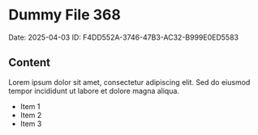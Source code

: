 # Dummy File 368

Date: 2025-04-03
ID: F4DD552A-3746-47B3-AC32-B999E0ED5583

## Content

Lorem ipsum dolor sit amet, consectetur adipiscing elit.
Sed do eiusmod tempor incididunt ut labore et dolore magna aliqua.

* Item 1
* Item 2
* Item 3
